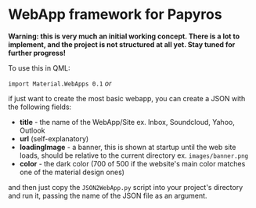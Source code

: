 WebApp framework for Papyros
===============================

**Warning: this is very much an initial working concept. There is a lot to implement, and the project is not structured at all yet. Stay tuned for further progress!**

To use this in QML:

`import Material.WebApps 0.1` *or*

if just want to create the most basic webapp, you can create a JSON with the following fields:

 - **title** - the name of the WebApp/Site ex. Inbox, Soundcloud, Yahoo, Outlook
 - **url** (self-explanatory)
 - **loadingImage** - a banner, this is shown at startup until the web site loads, should be relative to the current directory ex. `images/banner.png`
 - **color** - the dark color (700 of 500 if the website's main color matches one of the material design ones)

and then just copy the `JSON2WebApp.py` script into your project's directory and run it, passing the name of the JSON file as an argument.